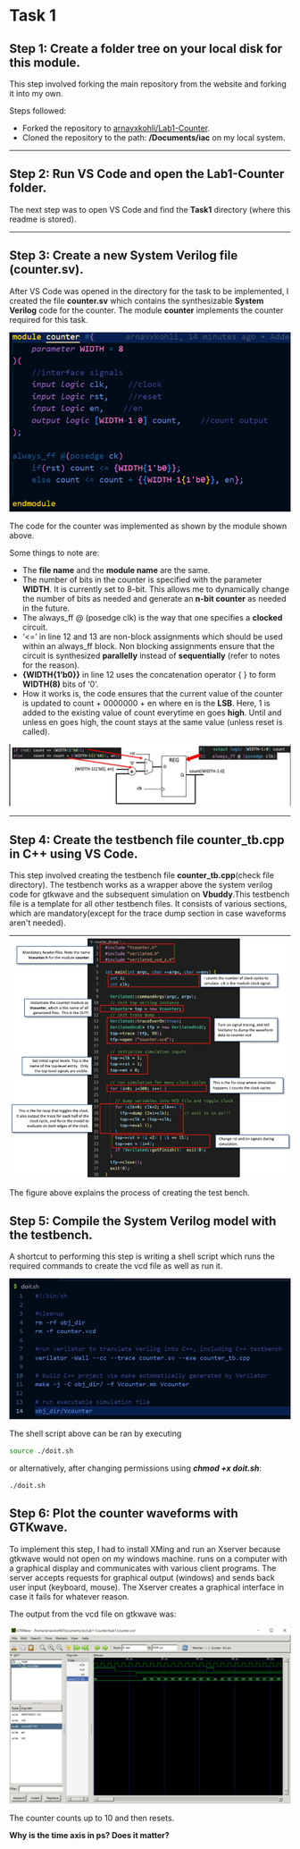
# Task 1

## Step 1: Create a folder tree on your local disk for this module.

This step involved forking the main repository from the website and forking it into my own. 

Steps followed:
- Forked the repository to [arnavxkohli/Lab1-Counter](https://github.com/arnavxkohli/Lab1-Counter).
- Cloned the repository to the path: **/Documents/iac** on my local system.

---

## Step 2: Run VS Code and open the Lab1-Counter folder.
  The next step was to open VS Code and find the **Task1** directory (where this readme is stored).

---
## Step 3: Create a new System Verilog file (counter.sv).
  After VS Code was opened in the directory for the task to be implemented, I created the file **counter.sv** which contains the synthesizable **System Verilog** code for the counter. The module **counter** implements the counter required for this task.   

  ![counter code block](images-task1/counter-svcode.png)

  The code for the counter was implemented as shown by the module shown above.

  Some things to note are:
  - The **file name** and the **module name** are the same.
  - The number of bits in the counter is specified with the parameter **WIDTH**. It is currently set to 8-bit. This allows me to dynamically change the number of bits as needed and generate an **n-bit counter** as needed in the future.
  - The always_ff @ (posedge clk) is the way that one specifies a **clocked** circuit.
  - ‘<=’ in line 12 and 13 are non-block assignments which should be used within an always_ff block. Non blocking assignments ensure that the circuit is synthesized **parallelly** instead of **sequentially** (refer to notes for the reason).
  - **{WIDTH{1’b0}}** in line 12 uses the concatenation operator { } to form **WIDTH(8)** bits of ‘0’.
  - How it works is, the code ensures that the current value of the counter is updated to count + 0000000 + en where en is the **LSB**. Here, 1 is added to the existing value of count everytime en goes **high**. Until and unless en goes high, the count stays at the same value (unless reset is called).
  
  ![how the counter works](images-task1/counter-work.png)

---
## Step 4: Create the testbench file counter_tb.cpp in C++ using VS Code.
  This step involved creating the testbench file **counter_tb.cpp**(check file directory). The testbench works as a wrapper above the system verilog code for gtkwave and the subsequent simulation on **Vbuddy**.This testbench file is a template for all other testbench files. It consists of various sections, which are mandatory(except for the trace dump section in case waveforms aren't needed).

  ![testbench for counter](images-task1/countertb.png)

  The figure above explains the process of creating the test bench.

## Step 5: Compile the System Verilog model with the testbench.
  A shortcut to performing this step is writing a shell script which runs the required commands to create the vcd file as well as run it.

  ![shell script for vcd creation](images-task1/shellscript.png)

  The shell script above can be ran by executing

  ```bash
  source ./doit.sh
  ```

  or alternatively, after changing permissions using ***chmod +x doit.sh***:

   ```bash
  ./doit.sh
   ```
  
## Step 6: Plot the counter waveforms with GTKwave.
To implement this step, I had to install XMing and run an Xserver because gtkwave would not open on my windows machine. runs on a computer with a graphical display and communicates with various client programs. The server accepts requests for graphical output (windows) and sends back user input (keyboard, mouse). The Xserver creates a graphical interface in case it fails for whatever reason.

The output from the vcd file on gtkwave was:

  ![waveform output](images-task1/gtkwavesim.png)

  The counter counts up to 10 and then resets.

  **Why is the time axis in ps? Does it matter?**

